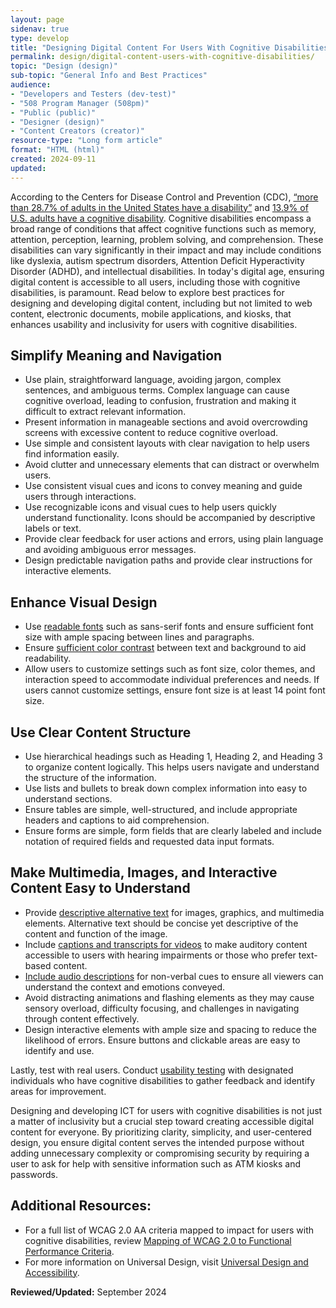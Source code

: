 ```yaml
---
layout: page
sidenav: true
type: develop
title: "Designing Digital Content For Users With Cognitive Disabilities"
permalink: design/digital-content-users-with-cognitive-disabilities/
topic: "Design (design)"
sub-topic: "General Info and Best Practices"
audience:
- "Developers and Testers (dev-test)"
- "508 Program Manager (508pm)"
- "Public (public)"
- "Designer (design)"
- "Content Creators (creator)"
resource-type: "Long form article"
format: "HTML (html)"
created: 2024-09-11
updated: 
---
```

According to the Centers for Disease Control and Prevention (CDC), <a href="https://www.cdc.gov/ncbddd/disabilityandhealth/infographic-disability-impacts-all.html" target="_blank" class="usa-link--external">“more than 28.7% of adults in the United States have a disability”</a> and <a href="https://www.cdc.gov/ncbddd/disabilityandhealth/infographic-disability-impacts-all.html" target="_blank" class="usa-link--external">13.9% of U.S. adults have a cognitive disability</a>. Cognitive disabilities encompass a broad range of conditions that affect cognitive functions such as memory, attention, perception, learning, problem solving, and comprehension. These disabilities can vary significantly in their impact and may include conditions like dyslexia, autism spectrum disorders, Attention Deficit Hyperactivity Disorder (ADHD), and intellectual disabilities. In today's digital age, ensuring digital content is accessible to all users, including those with cognitive disabilities, is paramount. Read below to explore best practices for designing and developing digital content, including but not limited to web content, electronic documents, mobile applications, and kiosks, that enhances usability and inclusivity for users with cognitive disabilities.

## Simplify Meaning and Navigation
<ul>
<li>Use plain, straightforward language, avoiding jargon, complex sentences, and ambiguous terms. Complex language can cause cognitive overload, leading to confusion, frustration and making it difficult to extract relevant information.</li>
<li>Present information in manageable sections and avoid overcrowding screens with excessive content to reduce cognitive overload.</li>
<li>Use simple and consistent layouts with clear navigation to help users find information easily.</li>
<li>Avoid clutter and unnecessary elements that can distract or overwhelm users.</li>
<li>Use consistent visual cues and icons to convey meaning and guide users through interactions.</li>
<li>Use recognizable icons and visual cues to help users quickly understand functionality. Icons should be accompanied by descriptive labels or text.</li>
<li>Provide clear feedback for user actions and errors, using plain language and avoiding ambiguous error messages.</li>
<li>Design predictable navigation paths and provide clear instructions for interactive elements.</li>
</ul>

## Enhance Visual Design
<ul>
<li>Use <a href="{{site.baseurl}}/develop/fonts-typography/"> readable fonts</a> such as sans-serif fonts and ensure sufficient font size with ample spacing between lines and paragraphs.</li>
<li>Ensure <a href="{{site.baseurl}}/training/web-software/andi-training-videos/color-contrast-analyzer/"> sufficient color contrast</a> between text and background to aid readability.</li>
<li>Allow users to customize settings such as font size, color themes, and interaction speed to accommodate individual preferences and needs. If users cannot customize settings, ensure font size is at least 14 point font size.</li>
</ul>

## Use Clear Content Structure
<ul>
<li>Use hierarchical headings such as Heading 1, Heading 2, and Heading 3 to organize content logically. This helps users navigate and understand the structure of the information.</li>
<li>Use lists and bullets to break down complex information into easy to understand sections.</li>
<li>Ensure tables are simple, well-structured, and include appropriate headers and captions to aid comprehension.</li>
<li>Ensure forms are simple, form fields that are clearly labeled and include notation of required fields and requested data input formats.</li>
</ul>

## Make Multimedia, Images, and Interactive Content Easy to Understand
<ul>
<li>Provide <a href="{{site.baseurl}}/create/alternative-text/">descriptive alternative text</a> for images, graphics, and multimedia elements. Alternative
text should be concise yet descriptive of the content and function of the image.</li>
<li>Include <a href="{{site.baseurl}}/create/captions-transcripts/">captions and transcripts for videos</a> to make auditory content accessible to users with
hearing impairments or those who prefer text-based content.</li>
<li><a href="{{site.baseurl}}/create/synchronized-media/#audio-description">Include audio descriptions</a> for non-verbal cues to ensure all viewers can understand the context
and emotions conveyed.</li>
<li>Avoid distracting animations and flashing elements as they may cause sensory overload, difficulty focusing, and challenges in navigating through content effectively.</li>
<li>Design interactive elements with ample size and spacing to reduce the likelihood of errors.
Ensure buttons and clickable areas are easy to identify and use.</li>
</ul>

Lastly, test with real users. Conduct <a href="{{site.baseurl}}/test/usability-testing-with-people-with-disabilities/">usability testing</a> with designated individuals who have cognitive disabilities to gather feedback and identify areas for improvement.

Designing and developing ICT for users with cognitive disabilities is not just a matter of inclusivity but a crucial step toward creating accessible digital content for everyone. By prioritizing clarity, simplicity, and user-centered design, you ensure digital content serves the intended purpose without adding unnecessary complexity or compromising security by requiring a user to ask for help with sensitive information such as ATM kiosks and passwords.

## Additional Resources:
<ul>
<li>For a full list of WCAG 2.0 AA criteria mapped to impact for users with cognitive disabilities,
review <a href="{{site.baseurl}}/content/mapping-wcag-to-fpc/">Mapping of WCAG 2.0 to Functional Performance Criteria</a>.</li>
<li>For more information on Universal Design, visit <a href="{{site.baseurl}}/develop/universal-design/">Universal Design and Accessibility</a>.</li>
</ul>

**Reviewed/Updated:** September 2024
